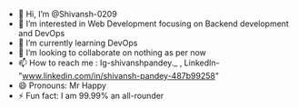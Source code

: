 - 👋 Hi, I’m @Shivansh-0209
- 👀 I’m interested in Web Development focusing on Backend development and DevOps
- 🌱 I’m currently learning DevOps
- 💞️ I’m looking to collaborate on nothing as per now
- 📫 How to reach me : Ig-shivanshpandey._ , LinkedIn-"www.linkedin.com/in/shivansh-pandey-487b99258"
- 😄 Pronouns: Mr Happy
- ⚡ Fun fact: I am 99.99% an all-rounder

<!---
Shivansh-0209/Shivansh-0209 is a ✨ special ✨ repository because its `README.md` (this file) appears on your GitHub profile.
You can click the Preview link to take a look at your changes.
--->
